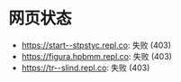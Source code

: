 # 网页状态
- https://start--stpstyc.repl.co: 失败 (403)
- https://figura.hpbmm.repl.co: 失败 (403)
- https://tr--slind.repl.co: 失败 (403)
